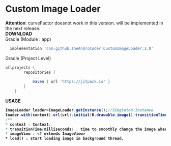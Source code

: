 # Custom Image Loader
**Attention**: curveFactor doesnot work in this version. will be implemented in the next release.<br>
<strong>DOWNLOAD</strong><br>
Gradle (Module : app)
```groovy
  implementation 'com.github.TheAndroCoder:CustomImageLoader:1.0'
```
Gradle (Project Level)
```groovy
allprojects {
		repositories {
			...
			maven { url 'https://jitpack.io' }
		}
	}
```
<strong>USAGE<strong><br>
```java
ImageLoader loader=ImageLoader.getInstance();//Singleton Instance
loader.with(context).url(url).initial(R.drawable.image1).transitionTime(300).into(imageView).load();
/**
* context : Context.
* transitionTime(milliseconds) : time to smoothly change the image when loaded.
* imageView : <? extends ImageView>
* load() : start loading image in background thread.
```
